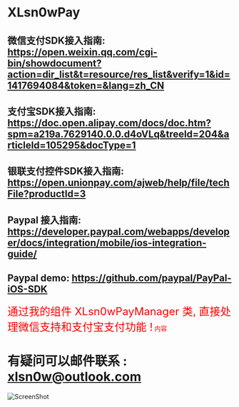 # XLsn0wPay

## 微信支付SDK接入指南: https://open.weixin.qq.com/cgi-bin/showdocument?action=dir_list&t=resource/res_list&verify=1&id=1417694084&token=&lang=zh_CN

## 支付宝SDK接入指南: https://doc.open.alipay.com/docs/doc.htm?spm=a219a.7629140.0.0.d4oVLq&treeId=204&articleId=105295&docType=1

## 银联支付控件SDK接入指南: https://open.unionpay.com/ajweb/help/file/techFile?productId=3

## Paypal 接入指南: https://developer.paypal.com/webapps/developer/docs/integration/mobile/ios-integration-guide/
## Paypal demo: https://github.com/paypal/PayPal-iOS-SDK

<font color=red size=5>通过我的组件 XLsn0wPayManager 类, 直接处理微信支持和支付宝支付功能 !</font>
<font color=red>内容</font>

# 有疑问可以邮件联系 : xlsn0w@outlook.com

![ScreenShot](https://github.com/XLsn0w/XLsn0wPay/blob/trunk/XLsn0wPayManager/ScreenShot.png?raw=true)
